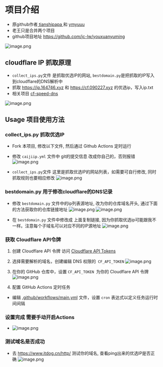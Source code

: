 # 项目介绍
- 原github作者[ tianshipapa ](https://github.com/tianshipapa) 和 [ymyuuu](https://github.com/ymyuuu/BestDomain)
- 老王只是合并两个项目
- github项目地址 https://github.com/jc-lw/youxuanyuming

![image.png](https://rin.vcrr.us.kg/images/18b0be4bca205491b1aaf70983319fe504bef426.png)




## cloudflare IP 抓取原理 

- `collect_ips.py`文件 是抓取优选IP的网站, `bestdomain.py`是把抓取的IP写入到cloudflare的DNS解析中
- 抓取 https://ip.164746.xyz 和 https://cf.090227.xyz 的优选ip，写入ip.txt 
- 相关项目 [cf-speed-dns](https://github.com/zhixuanwang/cf-speed-dns)

![image.png](https://rin.vcrr.us.kg/images/51e6dd9bbb99f98d3241509b804d98a4fc1fa5db.png)



## Usage 项目使用方法 

### collect_ips.py 抓取优选IP

- Fork 本项目, 修改以下文件, 然后通过 Github Actions 定时运行

- 修改 `caijiip.yml` 文件中 git的提交信息 改成你自己的，否则报错
![image.png](https://rin.vcrr.us.kg/images/0ddaaecae1242f12aadaa847662d56a23398cda5.png)

- `collect_ips.py`文件 这里是抓取优选IP的网站列表，如需要可自行修改, 同时抓取规则也要相应修改
![image.png](https://rin.vcrr.us.kg/images/38a3d57288da468b17964664e54da54a4175ba0e.png)


### bestdomain.py 用于修改cloudflare的DNS记录 

- 修改 `bestdomain.py` 文件中的ip列表源地址, 改为你的仓库域名开头, 通过下面的方法获取你的仓库链接地址
![image.png](https://rin.vcrr.us.kg/images/85362a2f5680355d4d73a2293ce82099c42e3308.png)
![image.png](https://rin.vcrr.us.kg/images/5def5f757d7a63978358e5a950714bed3dc6c213.png)

- 在 `bestdomain.py` 文件中修改成 上面复制链接, 因为你抓取优选ip可能跟我不一样。注意每个子域名可以对应不同的IP源地址
![image.png](https://rin.vcrr.us.kg/images/52f07d0b88279fb13694e1071d3184082408cf3d.png)


### 获取 Cloudflare API令牌

1. 创建 Cloudflare API 令牌
访问 [Cloudflare API Tokens](https://dash.cloudflare.com/profile/api-tokens)

2. 选择需要解析的域名，创建编辑 DNS 权限的` CF_API_TOKEN`
![image.png](https://rin.vcrr.us.kg/images/35feefcde1ed0cc08e430e419de73b892157d35c.png)


3. 在你的 GitHub 仓库中，设置 `CF_API_TOKEN `为你的 Cloudflare API 令牌
![image.png](https://rin.vcrr.us.kg/images/004eb6d2c8441cfa266129b3906e43e60bf99090.png)


4. 配置 GitHub Actions 定时任务
- 编辑 [.github/workflows/main.yml](.github/workflows/main.yml) 文件，设置 `cron` 表达式以定义任务运行时间间隔


### 设置完成 需要手动开启Actions
- ![image.png](https://rin.vcrr.us.kg/images/defa31617244ae82e89f05480be397eb3938f15e.png)

### 测试域名是否成功
- 去 https://www.itdog.cn/http/ 测试你的域名, 查看ping出来的优选IP是否正确
![image.png](https://rin.vcrr.us.kg/images/8816d5204054629815ecf6add95e9e244849e85b.png)

